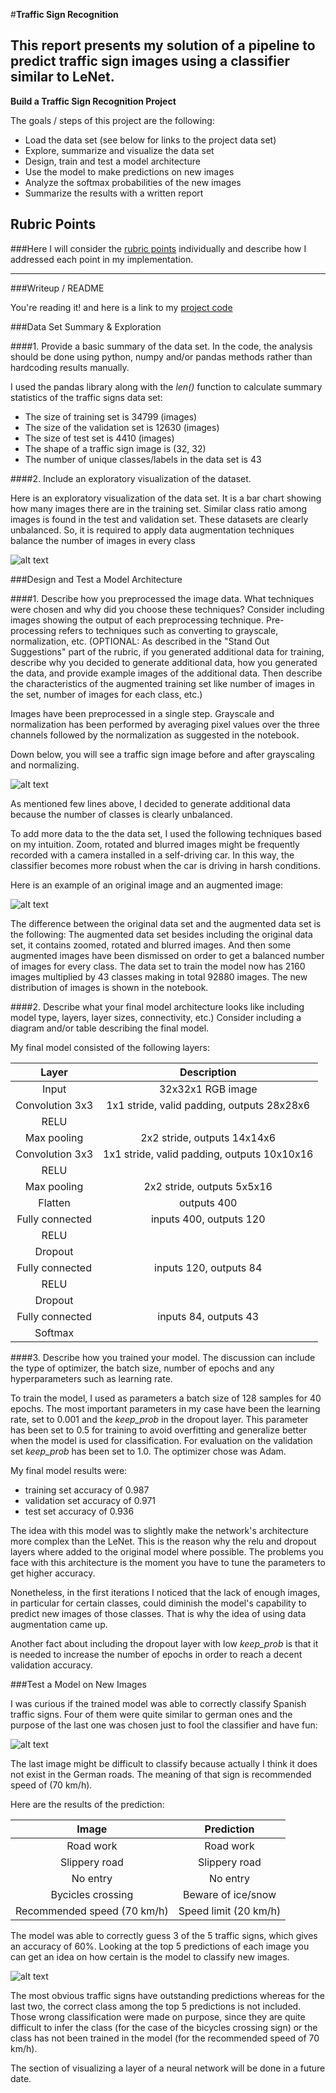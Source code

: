 #**Traffic Sign Recognition** 

This report presents my solution of a pipeline to predict traffic sign images using a classifier similar to LeNet.
---

**Build a Traffic Sign Recognition Project**

The goals / steps of this project are the following:
* Load the data set (see below for links to the project data set)
* Explore, summarize and visualize the data set
* Design, train and test a model architecture
* Use the model to make predictions on new images
* Analyze the softmax probabilities of the new images
* Summarize the results with a written report


[//]: # (Image References)

[image1]: ./dist_train.png "Distribution of classes"
[image2]: ./original_normali.png "Grayscaling and normalization"
[image3]: ./augmented_img.png "Augmented images"
[image4]: ./test_img.png "New traffic signs to test the classifier"
[image5]: ./topk_img.png "Top 5 prediction on test images"


## Rubric Points
###Here I will consider the [rubric points](https://review.udacity.com/#!/rubrics/481/view) individually and describe how I addressed each point in my implementation.  

---
###Writeup / README

You're reading it! and here is a link to my [project code](https://github.com/mlgxmez/CarND-Traffic-Sign-Classifier-Project/blob/master/Traffic_Sign_Classifier.ipynb)

###Data Set Summary & Exploration

####1. Provide a basic summary of the data set. In the code, the analysis should be done using python, numpy and/or pandas methods rather than hardcoding results manually.

I used the pandas library along with the *len()* function to calculate summary statistics of the traffic
signs data set:

* The size of training set is 34799 (images)
* The size of the validation set is 12630 (images)
* The size of test set is 4410 (images)
* The shape of a traffic sign image is (32, 32)
* The number of unique classes/labels in the data set is 43

####2. Include an exploratory visualization of the dataset.

Here is an exploratory visualization of the data set. It is a bar chart showing how many images there are in the training set. Similar class ratio among images is found in the test and validation set. These datasets are clearly unbalanced. So, it is required to apply data augmentation techniques balance the number of images in every class

![alt text][image1]

###Design and Test a Model Architecture

####1. Describe how you preprocessed the image data. What techniques were chosen and why did you choose these techniques? Consider including images showing the output of each preprocessing technique. Pre-processing refers to techniques such as converting to grayscale, normalization, etc. (OPTIONAL: As described in the "Stand Out Suggestions" part of the rubric, if you generated additional data for training, describe why you decided to generate additional data, how you generated the data, and provide example images of the additional data. Then describe the characteristics of the augmented training set like number of images in the set, number of images for each class, etc.)

Images have been preprocessed in a single step. Grayscale and normalization has been performed by averaging pixel values over the three channels followed by the normalization as suggested in the notebook.

Down below, you will see a traffic sign image before and after grayscaling and normalizing.

![alt text][image2]

As mentioned few lines above, I decided to generate additional data because the number of classes is clearly unbalanced.

To add more data to the the data set, I used the following techniques based on my intuition. Zoom, rotated and blurred images might be frequently recorded with a camera installed in a self-driving car. In this way, the classifier becomes more robust when the car is driving in harsh conditions.

Here is an example of an original image and an augmented image:

![alt text][image3]

The difference between the original data set and the augmented data set is the following: The augmented data set besides including the original data set, it contains zoomed, rotated and blurred images. And then some augmented images have been dismissed on order to get a balanced number of images for every class. The data set to train the model now has 2160 images multiplied by 43 classes making in total 92880 images. The new distribution of images is shown in the notebook.


####2. Describe what your final model architecture looks like including model type, layers, layer sizes, connectivity, etc.) Consider including a diagram and/or table describing the final model.

My final model consisted of the following layers:

| Layer         		|     Description	        					| 
|:---------------------:|:---------------------------------------------:| 
| Input         		| 32x32x1 RGB image   							| 
| Convolution 3x3     	| 1x1 stride, valid padding, outputs 28x28x6 	|
| RELU					|												|
| Max pooling	      	| 2x2 stride,  outputs 14x14x6 				|
| Convolution 3x3     	| 1x1 stride, valid padding, outputs 10x10x16 	|
| RELU					|												|
| Max pooling	      	| 2x2 stride,  outputs 5x5x16 				|
| Flatten  |  outputs 400      |
| Fully connected		| inputs 400, outputs 120    						|
| RELU					|												|
| Dropout					|												|
| Fully connected		| inputs 120, outputs 84    						|
| RELU					|												|
| Dropout					|												|
| Fully connected		| inputs 84, outputs 43   						|
| Softmax				|      									|
 


####3. Describe how you trained your model. The discussion can include the type of optimizer, the batch size, number of epochs and any hyperparameters such as learning rate.

To train the model, I used as parameters a batch size of 128 samples for 40 epochs. The most important parameters in my case have been the learning rate, set to 0.001 and the *keep_prob* in the dropout layer. This parameter has been set to 0.5 for training to avoid overfitting and generalize better when the model is used for classification. For evaluation on the validation set *keep_prob* has been set to 1.0. The optimizer chose was Adam.

My final model results were:
* training set accuracy of 0.987
* validation set accuracy of 0.971
* test set accuracy of 0.936

The idea with this model was to slightly make the network's architecture more complex than the LeNet. This is the reason why the relu and dropout layers where added to the original model where possible. The problems you face with this architecture is the moment you have to tune the parameters to get higher accuracy.

Nonetheless, in the first iterations I noticed that the lack of enough images, in particular for certain classes, could diminish the model's capability to predict new images of those classes. That is why the idea of using data augmentation came up. 

Another fact about including the dropout layer with low *keep_prob* is that it is needed to increase the number of epochs in order to reach a decent validation accuracy. 


###Test a Model on New Images

I was curious if the trained model was able to correctly classify Spanish traffic signs. Four of them were quite similar to german ones and the purpose of the last one was chosen just to fool the classifier and have fun:

![alt text][image4] 

The last image might be difficult to classify because actually I think it does not exist in the German roads. The meaning of that sign is recommended speed of (70 km/h).

Here are the results of the prediction:

| Image			        |     Prediction	        					| 
|:---------------------:|:---------------------------------------------:| 
| Road work      		| Road work   									| 
| Slippery road     			| Slippery road 										|
| No entry					| No entry											|
| Bycicles crossing      		| Beware of ice/snow					 				|
| Recommended speed (70 km/h)			| Speed limit (20 km/h)      							|


The model was able to correctly guess 3 of the 5 traffic signs, which gives an accuracy of 60%. Looking at the top 5 predictions of each image you can get an idea on how certain is the model to classify new images. 

![alt text][image5]

The most obvious traffic signs have outstanding predictions whereas for the last two, the correct class among the top 5 predictions is not included. Those wrong classification were made on purpose, since they are quite difficult to infer the class (for the case of the bicycles crossing sign) or the class has not been trained in the model (for the recommended speed of 70 km/h).

The section of visualizing a layer of a neural network will be done in a future date.
